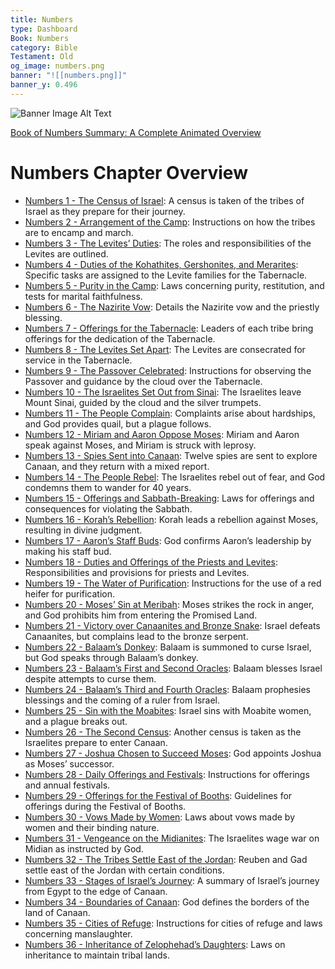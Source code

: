 ```yaml
---
title: Numbers
type: Dashboard
Book: Numbers
category: Bible
Testament: Old
og_image: numbers.png
banner: "![[numbers.png]]"
banner_y: 0.496
---
```


![Banner Image Alt Text](http://docs.nicholasstull.com/img/banners/numbers.png)

[Book of Numbers Summary: A Complete Animated Overview](https://youtu.be/tp5MIrMZFqo?si=pK4AIRNNp6VRmUbv)
# Numbers Chapter Overview

- [Numbers 1 - The Census of Israel](num-1): A census is taken of the tribes of Israel as they prepare for their journey.
- [Numbers 2 - Arrangement of the Camp](num-2): Instructions on how the tribes are to encamp and march.
- [Numbers 3 - The Levites’ Duties](num-3): The roles and responsibilities of the Levites are outlined.
- [Numbers 4 - Duties of the Kohathites, Gershonites, and Merarites](num-4): Specific tasks are assigned to the Levite families for the Tabernacle.
- [Numbers 5 - Purity in the Camp](num-5): Laws concerning purity, restitution, and tests for marital faithfulness.
- [Numbers 6 - The Nazirite Vow](num-6): Details the Nazirite vow and the priestly blessing.
- [Numbers 7 - Offerings for the Tabernacle](num-7): Leaders of each tribe bring offerings for the dedication of the Tabernacle.
- [Numbers 8 - The Levites Set Apart](num-8): The Levites are consecrated for service in the Tabernacle.
- [Numbers 9 - The Passover Celebrated](num-9): Instructions for observing the Passover and guidance by the cloud over the Tabernacle.
- [Numbers 10 - The Israelites Set Out from Sinai](num-10): The Israelites leave Mount Sinai, guided by the cloud and the silver trumpets.
- [Numbers 11 - The People Complain](num-11): Complaints arise about hardships, and God provides quail, but a plague follows.
- [Numbers 12 - Miriam and Aaron Oppose Moses](num-12): Miriam and Aaron speak against Moses, and Miriam is struck with leprosy.
- [Numbers 13 - Spies Sent into Canaan](num-13): Twelve spies are sent to explore Canaan, and they return with a mixed report.
- [Numbers 14 - The People Rebel](num-14): The Israelites rebel out of fear, and God condemns them to wander for 40 years.
- [Numbers 15 - Offerings and Sabbath-Breaking](num-15): Laws for offerings and consequences for violating the Sabbath.
- [Numbers 16 - Korah’s Rebellion](num-16): Korah leads a rebellion against Moses, resulting in divine judgment.
- [Numbers 17 - Aaron’s Staff Buds](num-17): God confirms Aaron’s leadership by making his staff bud.
- [Numbers 18 - Duties and Offerings of the Priests and Levites](num-18): Responsibilities and provisions for priests and Levites.
- [Numbers 19 - The Water of Purification](num-19): Instructions for the use of a red heifer for purification.
- [Numbers 20 - Moses’ Sin at Meribah](num-20): Moses strikes the rock in anger, and God prohibits him from entering the Promised Land.
- [Numbers 21 - Victory over Canaanites and Bronze Snake](num-21): Israel defeats Canaanites, but complains lead to the bronze serpent.
- [Numbers 22 - Balaam’s Donkey](num-22): Balaam is summoned to curse Israel, but God speaks through Balaam’s donkey.
- [Numbers 23 - Balaam’s First and Second Oracles](num-23): Balaam blesses Israel despite attempts to curse them.
- [Numbers 24 - Balaam’s Third and Fourth Oracles](num-24): Balaam prophesies blessings and the coming of a ruler from Israel.
- [Numbers 25 - Sin with the Moabites](num-25): Israel sins with Moabite women, and a plague breaks out.
- [Numbers 26 - The Second Census](num-26): Another census is taken as the Israelites prepare to enter Canaan.
- [Numbers 27 - Joshua Chosen to Succeed Moses](num-27): God appoints Joshua as Moses’ successor.
- [Numbers 28 - Daily Offerings and Festivals](num-28): Instructions for offerings and annual festivals.
- [Numbers 29 - Offerings for the Festival of Booths](num-29): Guidelines for offerings during the Festival of Booths.
- [Numbers 30 - Vows Made by Women](num-30): Laws about vows made by women and their binding nature.
- [Numbers 31 - Vengeance on the Midianites](num-31): The Israelites wage war on Midian as instructed by God.
- [Numbers 32 - The Tribes Settle East of the Jordan](num-32): Reuben and Gad settle east of the Jordan with certain conditions.
- [Numbers 33 - Stages of Israel’s Journey](num-33): A summary of Israel’s journey from Egypt to the edge of Canaan.
- [Numbers 34 - Boundaries of Canaan](num-34): God defines the borders of the land of Canaan.
- [Numbers 35 - Cities of Refuge](num-35): Instructions for cities of refuge and laws concerning manslaughter.
- [Numbers 36 - Inheritance of Zelophehad’s Daughters](num-36): Laws on inheritance to maintain tribal lands.


